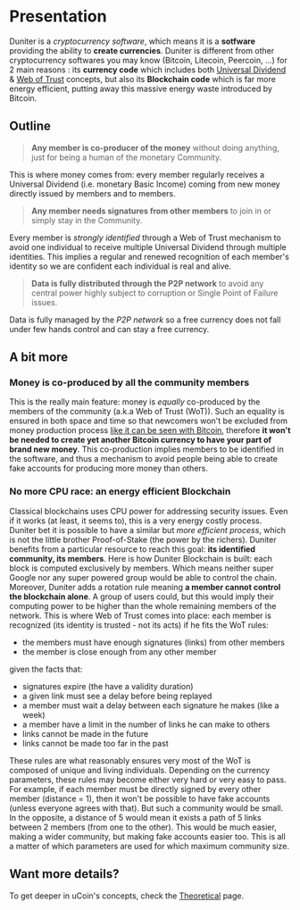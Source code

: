 # Presentation

Duniter is a _cryptocurrency software_, which means it is a **sotfware** providing the ability to **create currencies**. Duniter is different from other cryptocurrency softwares you may know (Bitcoin, Litecoin, Peercoin, ...) for 2 main reasons : its **currency code** which includes both [Universal Dividend](https://en.wikipedia.org/wiki/Social_credit) & [Web of Trust](https://en.wikipedia.org/wiki/Web_of_trust) concepts, but also its **Blockchain code** which is far more energy efficient, putting away this massive energy waste introduced by Bitcoin.
## Outline

> **Any member is co-producer of the money** without doing anything, just for being a human of the monetary Community.

This is where money comes from: every member regularly receives a Universal Dividend (i.e. monetary Basic Income) coming from new money directly issued by members and to members.

> **Any member needs signatures from other members** to join in or simply stay in the Community.

Every member is _strongly identified_ through a Web of Trust mechanism to avoid one individual to receive multiple Universal Dividend through multiple identities. This implies a regular and renewed recognition of each member's identity so we are confident each individual is real and alive.

> **Data is fully distributed through the P2P network** to avoid any central power highly subject to corruption or Single Point of Failure issues.

Data is fully managed by the _P2P network_ so a free currency does not fall under few hands control and can stay a free currency.
## A bit more

### Money is co-produced by all the community members

This is the really main feature: money is _equally_ co-produced by the members of the community (a.k.a Web of Trust (WoT)). Such an equality is ensured in both space and time so that newcomers won't be excluded from money production process [like it can be seen with Bitcoin](http://magazine.ouishare.net/2013/05/bitcoin-human-based-digital-currency/), therefore **it won't be needed to create yet another Bitcoin currency to have your part of brand new money**. This co-production implies members to be identified in the software, and thus a mechanism to avoid people being able to create fake accounts for producing more money than others.
### No more CPU race: an energy efficient Blockchain

Classical blockchains uses CPU power for addressing security issues. Even if it works (at least, it seems to), this is a very energy costly process. Duniter bet it is possible to have a similar but _more efficient_ _process_, which is not the little brother Proof-of-Stake (the power by the richers). Duniter benefits from a particular resource to reach this goal: **its identified community, its members**. Here is how Duniter Blockchain is built: each block is computed exclusively by members. Which means neither super Google nor any super powered group would be able to control the chain. Moreover, Duniter adds a rotation rule meaning **a member cannot control the blockchain alone**. A group of users could, but this would imply their computing power to be higher than the whole remaining members of the network. This is where Web of Trust comes into place: each member is recognized (its identity is trusted - not its acts) if he fits the WoT rules:

*   the members must have enough signatures (links) from other members
*   the member is close enough from any other member

given the facts that:

*   signatures expire (the have a validity duration)
*   a given link must see a delay before being replayed
*   a member must wait a delay between each signature he makes (like a week)
*   a member have a limit in the number of links he can make to others
*   links cannot be made in the future
*   links cannot be made too far in the past

These rules are what reasonably ensures very most of the WoT is composed of unique and living individuals. Depending on the currency parameters, these rules may become either very hard or very easy to pass. For example, if each member must be directly signed by every other member (distance = 1), then it won't be possible to have fake accounts (unless everyone agrees with that). But such a community would be small. In the opposite, a distance of 5 would mean it exists a path of 5 links between 2 members (from one to the other). This would be much easier, making a wider community, but making fake accounts easier too. This is all a matter of which parameters are used for which maximum community size.
## Want more details?

To get deeper in uCoin's concepts, check the [Theoretical](http://duniter.org/theoretical/ "Theoretical") page.


